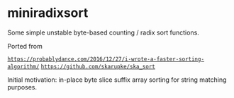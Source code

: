 # miniradixsort

Some simple unstable byte-based counting / radix sort functions.

Ported from

[`https://probablydance.com/2016/12/27/i-wrote-a-faster-sorting-algorithm/`]()
[`https://github.com/skarupke/ska_sort`]()

Initial motivation: in-place byte slice suffix array sorting for string matching purposes.
